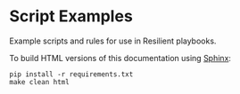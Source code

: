 # Script Examples

Example scripts and rules for use in Resilient playbooks.


To build HTML versions of this documentation using [Sphinx](http://sphinx-doc.org/):
```
pip install -r requirements.txt
make clean html
```
